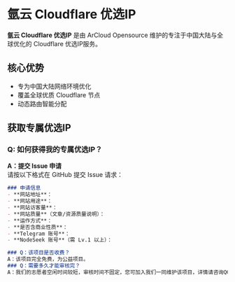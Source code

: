 # 氩云 Cloudflare 优选IP

**氩云 Cloudflare 优选IP** 是由 ArCloud Opensource 维护的专注于中国大陆与全球优化的 Cloudflare 优选IP服务。

## 核心优势
- 专为中国大陆网络环境优化  
- 覆盖全球优质 Cloudflare 节点  
- 动态路由智能分配

## 获取专属优选IP
### Q: 如何获得我的专属优选IP？
**A：提交 Issue 申请**  
请按以下格式在 GitHub 提交 Issue 请求：
```markdown
### 申请信息
- **网站地址**：
- **网站用途**：
- **网站访客量**：
- **网站质量**（文章/资源质量说明）：
- **运作方式**：
- **是否含商业性质**：
- **Telegram 账号**：
- **NodeSeek 账号**（需 Lv.1 以上）：

### Q：该项目是否收费？
A：该项目完全免费，为公益项目。
### Q：需要多久才能审核完？
A：我们的志愿者空闲时间较短，审核时间不固定，您可加入我们一同维护该项目，详情请咨询QQ：2219683739
